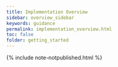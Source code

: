 ```yaml
---
title: Implementation Overview
sidebar: overview_sidebar
keywords: guidance
permalink: implementation_overview.html
toc: false
folder: getting_started
---
```


{% include note-notpublished.html %}
